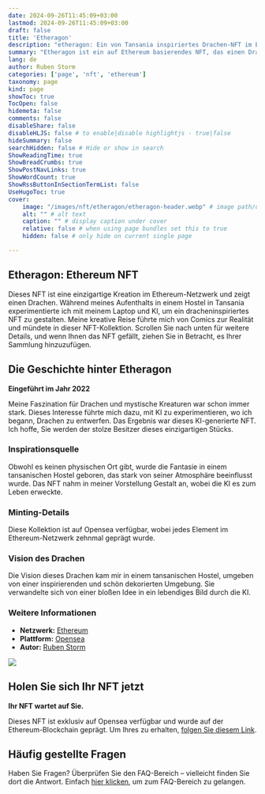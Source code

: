 ```yaml
---
date: 2024-09-26T11:45:09+03:00
lastmod: 2024-09-26T11:45:09+03:00
draft: false
title: 'Etheragon'
description: "etheragon: Ein von Tansania inspiriertes Drachen-NFT im Ethereum-Netzwerk"
summary: "Etheragon ist ein auf Ethereum basierendes NFT, das einen Drachen darstellt und während eines Aufenthalts in einem tansanischen Hostel mithilfe von KI erstellt wurde. Die Kollektion ist auf Opensea verfügbar, wobei jedes Element zehnmal geprägt wurde. Das Projekt wurde von der einzigartigen Atmosphäre des Hostels inspiriert und verwandelt eine Fantasie in digitale Kunst. Das NFT ist ausschließlich im Ethereum-Netzwerk erhältlich."
lang: de
author: Ruben Storm
categories: ['page', 'nft', 'ethereum']
taxonomy: page
kind: page
showToc: true
TocOpen: false
hidemeta: false
comments: false
disableShare: false
disableHLJS: false # to enable|disable highlightjs - true|false
hideSummary: false
searchHidden: false # Hide or show in search
ShowReadingTime: true
ShowBreadCrumbs: true
ShowPostNavLinks: true
ShowWordCount: true
ShowRssButtonInSectionTermList: false
UseHugoToc: true
cover:
    image: "/images/nft/etheragon/etheragon-header.webp" # image path/url
    alt: "" # alt text
    caption: "" # display caption under cover
    relative: false # when using page bundles set this to true
    hidden: false # only hide on current single page

---
```


## Etheragon: Ethereum NFT

Dieses NFT ist eine einzigartige Kreation im Ethereum-Netzwerk und zeigt einen Drachen. Während meines Aufenthalts in einem Hostel in Tansania experimentierte ich mit meinem Laptop und KI, um ein dracheninspiriertes NFT zu gestalten. Meine kreative Reise führte mich von Comics zur Realität und mündete in dieser NFT-Kollektion. Scrollen Sie nach unten für weitere Details, und wenn Ihnen das NFT gefällt, ziehen Sie in Betracht, es Ihrer Sammlung hinzuzufügen.

## Die Geschichte hinter Etheragon
**Eingeführt im Jahr 2022**

Meine Faszination für Drachen und mystische Kreaturen war schon immer stark. Dieses Interesse führte mich dazu, mit KI zu experimentieren, wo ich begann, Drachen zu entwerfen. Das Ergebnis war dieses KI-generierte NFT. Ich hoffe, Sie werden der stolze Besitzer dieses einzigartigen Stücks.

### Inspirationsquelle

Obwohl es keinen physischen Ort gibt, wurde die Fantasie in einem tansanischen Hostel geboren, das stark von seiner Atmosphäre beeinflusst wurde. Das NFT nahm in meiner Vorstellung Gestalt an, wobei die KI es zum Leben erweckte.

### Minting-Details

Diese Kollektion ist auf Opensea verfügbar, wobei jedes Element im Ethereum-Netzwerk zehnmal geprägt wurde.

### Vision des Drachen

Die Vision dieses Drachen kam mir in einem tansanischen Hostel, umgeben von einer inspirierenden und schön dekorierten Umgebung. Sie verwandelte sich von einer bloßen Idee in ein lebendiges Bild durch die KI.

### Weitere Informationen

- **Netzwerk:** [Ethereum][defETHExplorer]
- **Plattform:** [Opensea][defNFTlink]
- **Autor:** [Ruben Storm][defHomepageLink]

![][defNFTimage]

## Holen Sie sich Ihr NFT jetzt

**Ihr NFT wartet auf Sie.**

Dieses NFT ist exklusiv auf Opensea verfügbar und wurde auf der Ethereum-Blockchain geprägt. Um Ihres zu erhalten, [folgen Sie diesem Link][defNFTlink].

## Häufig gestellte Fragen

Haben Sie Fragen? Überprüfen Sie den FAQ-Bereich – vielleicht finden Sie dort die Antwort. Einfach [hier klicken][defFAQlink], um zum FAQ-Bereich zu gelangen.


[defNFTlink]: https://opensea.io/collection/etheragon
[defFAQlink]: /de/faq
[defNFTimage]: /images/nft/etheragon/etheragon-profile.webp
[defHomepageLink]: https://rubenstorm.github.io/
[defETHExplorer]: https://polygonscan.com/

